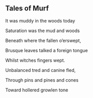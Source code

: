 ## Tales of Murf

It was muddy in the woods today

Saturation was the mud and woods

Beneath where the fallen o’erswept,

Brusque leaves talked a foreign tongue

Whilst witches fingers wept.

Unbalanced tred and canine fled, 

Through pins and pines and cones

Toward hollered growlen tone

